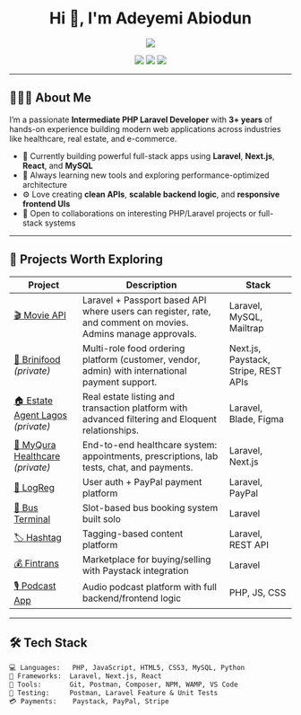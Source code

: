 <h1 align="center">Hi 👋, I'm Adeyemi Abiodun</h1>

<p align="center">
  <img src="https://readme-typing-svg.demolab.com/?lines=Intermediate+PHP+Laravel+Developer;Full+Stack+Web+Engineer;Next.js+%7C+React+%7C+RESTful+API;Clean+Code+%7C+Rapid+Delivery&center=true&width=500&height=30&duration=3000" />
</p>

<p align="center">
  <a href="mailto:abiodunemma769@gmail.com"><img src="https://img.shields.io/badge/Email-abiodunemma769@gmail.com-red?style=flat-square&logo=gmail" /></a>
  <a href="https://github.com/abiodunemma"><img src="https://img.shields.io/github/followers/abiodunemma?label=Follow&style=social" /></a>
  <a href="https://www.linkedin.com/in/abiodunemma"><img src="https://img.shields.io/badge/LinkedIn-Connect-blue?style=flat-square&logo=linkedin" /></a>
</p>

---

## 👨🏽‍💻 About Me

I’m a passionate **Intermediate PHP Laravel Developer** with **3+ years** of hands-on experience building modern web applications across industries like healthcare, real estate, and e-commerce.

- 🔭 Currently building powerful full-stack apps using **Laravel**, **Next.js**, **React**, and **MySQL**
- 🔄 Always learning new tools and exploring performance-optimized architecture
- ⚙️ Love creating **clean APIs**, **scalable backend logic**, and **responsive frontend UIs**
- 🤝 Open to collaborations on interesting PHP/Laravel projects or full-stack systems

---

## 💼 Projects Worth Exploring

| Project | Description | Stack |
|--------|-------------|-------|
| [🎬 Movie API](https://github.com/abiodunemma/movie) | Laravel + Passport based API where users can register, rate, and comment on movies. Admins manage approvals. | Laravel, MySQL, Mailtrap |
| [🍲 Brinifood](https://github.com/abiodunemma) *(private)* | Multi-role food ordering platform (customer, vendor, admin) with international payment support. | Next.js, Paystack, Stripe, REST APIs |
| [🏠 Estate Agent Lagos](https://github.com/abiodunemma) *(private)* | Real estate listing and transaction platform with advanced filtering and Eloquent relationships. | Laravel, Blade, Figma |
| [🧬 MyQura Healthcare](https://github.com/abiodunemma) *(private)* | End-to-end healthcare system: appointments, prescriptions, lab tests, chat, and payments. | Laravel, Next.js |
| [🧾 LogReg](https://github.com/abiodunemma/Logreg) | User auth + PayPal payment platform | Laravel, PayPal |
| [🚌 Bus Terminal](https://github.com/abiodunemma/busterminal) | Slot-based bus booking system built solo | Laravel |
| [🏷️ Hashtag](https://github.com/abiodunemma/hashtag) | Tagging-based content platform | Laravel, REST API |
| [💰 Fintrans](https://github.com/abiodunemma/finstrans) | Marketplace for buying/selling with Paystack integration | Laravel |
| [🎙️ Podcast App](https://github.com/abiodunemma/PODCAST) | Audio podcast platform with full backend/frontend logic | PHP, JS, CSS |

---

## 🛠 Tech Stack

```txt
💻 Languages:   PHP, JavaScript, HTML5, CSS3, MySQL, Python
🧰 Frameworks:  Laravel, Next.js, React
🔧 Tools:       Git, Postman, Composer, NPM, WAMP, VS Code
🧪 Testing:     Postman, Laravel Feature & Unit Tests
💳 Payments:    Paystack, PayPal, Stripe
